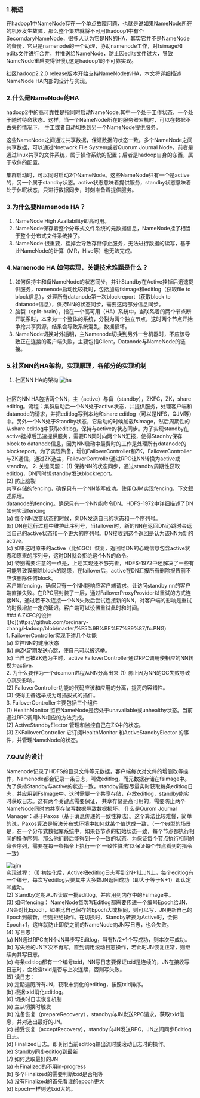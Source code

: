 ### 1.概述
在hadoop1中NameNode存在一个单点故障问题，也就是说如果NameNode所在的机器发生故障，那么整个集群就将不可用(hadoop1中有个SecorndaryNameNode，很多人认为它是NN的HA，其实它并不是NameNode的备份，它只是namenode的一个助理，协助namenode工作，对fsimage和edits文件进行合并，并推送给NameNode，防止因edits文件过大，导致NameNode重启变得很慢),这是hadoop1的不可靠实现。

社区hadoop2.2.0 release版本开始支持NameNode的HA，本文将详细描述NameNode HA内部的设计与实现。

### 2.什么是NameNode的HA
hadoop2中的高可靠性是指同时启动NameNode,其中一个处于工作状态，一个处于随时待命状态。这样，当一个NameNode所在的服务器宕机时，可以在数据不丢失的情况下， 手工或者自动切换到另一个NameNode提供服务。

这些NameNode之间通过共享数据，保证数据的状态一致。多个NameNode之间共享数据，可以通过Nnetwork File System或者Quorum Journal Node。前者是通过linux共享的文件系统，属于操作系统的配置；后者是hadoop自身的东西，属于软件的配置。

集群启动时，可以同时启动2个NameNode。这些NameNode只有一个是active的，另一个属于standby状态。active状态意味着提供服务，standby状态意味着处于休眠状态，只进行数据同步，时刻准备着提供服务。
    
### 3.为什么要Namenode HA？
1. NameNode High Availability即高可用。
3. NameNode保存着整个分布式文件系统的元数据信息，NameNode挂了相当于整个分布式文件系统挂了。
2. NameNode 很重要，挂掉会导致存储停止服务，无法进行数据的读写，基于此NameNode的计算（MR，Hive等）也无法完成。

### 4.Namenode HA 如何实现，关键技术难题是什么？
1. 如何保持主和备NameNode的状态同步，并让Standby在Active挂掉后迅速提供服务，namenode启动比较耗时，包括加载fsimage和editlog（获取file to block信息），处理所有datanode第一次blockreport（获取block to datanode信息），保持NN的状态同步，需要这两部分信息同步。
2. 脑裂（split-brain），指在一个高可用（HA）系统中，当联系着的两个节点断开联系时，本来为一个整体的系统，分裂为两个独立节点，这时两个节点开始争抢共享资源，结果会导致系统混乱，数据损坏。
3. NameNode切换对外透明，主Namenode切换到另外一台机器时，不应该导致正在连接的客户端失败，主要包括Client，Datanode与NameNode的链接。

### 5.社区NN的HA架构，实现原理，各部分的实现机制
1. 社区NN HA的架构 
![ha](https://github.com/ordinary-zhang/Hadoop/blob/master/%E5%9B%BE%E7%89%87/nn%20ha.PNG)
</br>
社区的NN HA包括两个NN，主（active）与备（standby），ZKFC，ZK，share editlog。流程：集群启动后一个NN处于active状态，并提供服务，处理客户端和datanode的请求，并把editlog写到本地和share editlog（可以是NFS，QJM等）中。另外一个NN处于Standby状态，它启动的时候加载fsimage，然后周期性的从share editlog中获取editlog，保持与active的状态同步。为了实现standby在active挂掉后迅速提供服务，需要DN同时向两个NN汇报，使得Stadnby保存block to datanode信息，因为NN启动中最费时的工作是处理所有datanode的blockreport。为了实现热备，增加FailoverController和ZK，FailoverController与ZK通信，通过ZK选主，FailoverController通过RPC让NN转换为active或standby。
2. 关键问题：
(1) 保持NN的状态同步，通过standby周期性获取editlog，DN同时想standby发送blockreport。</br>
(2) 防止脑裂</br>
  共享存储的fencing，确保只有一个NN能写成功。使用QJM实现fencing，下文叙述原理。</br>
  datanode的fencing。确保只有一个NN能命令DN。HDFS-1972中详细描述了DN如何实现fencing</br>
  (a) 每个NN改变状态的时候，向DN发送自己的状态和一个序列号。</br>
  (b) DN在运行过程中维护此序列号，当failover时，新的NN在返回DN心跳时会返回自己的active状态和一个更大的序列号。DN接收到这个返回是认为该NN为新的active。</br>
  (c) 如果这时原来的active（比如GC）恢复，返回给DN的心跳信息包含active状态和原来的序列号，这时DN就会拒绝这个NN的命令。</br>
  (d) 特别需要注意的一点是，上述实现还不够完善，HDFS-1972中还解决了一些有可能导致误删除block的隐患，在failover后，active在DN汇报所有删除报告前不应该删除任何block。</br>
   客户端fencing，确保只有一个NN能响应客户端请求。让访问standby nn的客户端直接失败。在RPC层封装了一层，通过FailoverProxyProvider以重试的方式连接NN。通过若干次连接一个NN失败后尝试连接新的NN，对客户端的影响是重试的时候增加一定的延迟。客户端可以设置重试此时和时间。</br>
### 6.ZKFC的设计
</br>
![fc](https://github.com/ordinary-zhang/Hadoop/blob/master/%E5%9B%BE%E7%89%87/fc.PNG)
</br>
1. FailoverController实现下述几个功能</br>
  (a) 监控NN的健康状态</br>
  (b) 向ZK定期发送心跳，使自己可以被选举。</br>
  (c) 当自己被ZK选为主时，active FailoverController通过RPC调用使相应的NN转换为active。</br>
2. 为什么要作为一个deamon进程从NN分离出来
  (1) 防止因为NN的GC失败导致心跳受影响。</br>
  (2) FailoverController功能的代码应该和应用的分离，提高的容错性。</br>
  (3) 使得主备选举成为可插拔式的插件。</br>
3. FailoverController主要包括三个组件</br>
  (1) HealthMonitor 监控NameNode是否处于unavailable或unhealthy状态。当前通过RPC调用NN相应的方法完成。</br>
  (2) ActiveStandbyElector 管理和监控自己在ZK中的状态。</br>
  (3) ZKFailoverController 它订阅HealthMonitor 和ActiveStandbyElector 的事件，并管理NameNode的状态。</br>

### 7.QJM的设计
Namenode记录了HDFS的目录文件等元数据，客户端每次对文件的增删改等操作，Namenode都会记录一条日志，叫做editlog，而元数据存储在fsimage中。为了保持Standby与active的状态一致，standby需要尽量实时获取每条editlog日志，并应用到FsImage中。这时需要一个共享存储，存放editlog，standby能实时获取日志。这有两个关键点需要保证， 共享存储是高可用的，需要防止两个NameNode同时向共享存储写数据导致数据损坏。 什么是Qurom Journal Manager：基于Paxos（基于消息传递的一致性算法）。这个算法比较难懂，简单的说，Paxos算法是解决分布式环境中如何就某个值达成一致，（一个典型的场景是，在一个分布式数据库系统中，如果各节点的初始状态一致，每个节点都执行相同的操作序列，那么他们最后能得到一个一致的状态。为保证每个节点执行相同的命令序列，需要在每一条指令上执行一个'一致性算法'以保证每个节点看到的指令一致） </br>

![qjm](https://github.com/ordinary-zhang/Hadoop/blob/master/%E5%9B%BE%E7%89%87/qjm.PNG)
</br>
实现过程： 
(1) 初始化后，Active把editlog日志写到2N+1上JN上，每个editlog有一个编号，每次写editlog只要其中大多数JN返回成功（即大于等于N+1）即认定写成功。</br>
(2) Standby定期从JN读取一批editlog，并应用到内存中的FsImage中。</br>
(3) 如何fencing： NameNode每次写Editlog都需要传递一个编号Epoch给JN，JN会对比Epoch，如果比自己保存的Epoch大或相同，则可以写，JN更新自己的Epoch到最新，否则拒绝操作。在切换时，Standby转换为Active时，会把Epoch+1，这样就防止即使之前的NameNode向JN写日志，也会失败。</br>
(4) 写日志：</br>
  (a) NN通过RPC向N个JN异步写Editlog，当有N/2+1个写成功，则本次写成功。</br>
  (b) 写失败的JN下次不再写，直到调用滚动日志操作，若此时JN恢复正常，则继续向其写日志。</br>
  (c) 每条editlog都有一个编号txid，NN写日志要保证txid是连续的，JN在接收写日志时，会检查txid是否与上次连续，否则写失败。</br>
(5) 读日志：</br>
  (a) 定期遍历所有JN，获取未消化的editlog，按照txid排序。</br>
  (b) 根据txid消化editlog。</br>
(6) 切换时日志恢复机制</br>
  (a) 主从切换时触发</br>
  (b) 准备恢复（prepareRecovery），standby向JN发送RPC请求，获取txid信息，并对选出最好的JN。</br>
  (c) 接受恢复（acceptRecovery），standby向JN发送RPC，JN之间同步Editlog日志。</br>
  (d) Finalized日志。即关闭当前editlog输出流时或滚动日志时的操作。</br>
  (e) Standby同步editlog到最新</br>
(7) 如何选取最好的JN</br>
  (a) 有Finalized的不用in-progress</br>
  (b) 多个Finalized的需要判断txid是否相等</br>
  (c) 没有Finalized的首先看谁的epoch更大</br>
  (d) Epoch一样则选txid大的。</br>


























